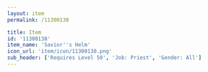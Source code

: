 ```yaml
---
layout: item
permalink: /11300138

title: Item
id: '11300138'
item_name: 'Savior''s Helm'
icon_url: 'item/icon/11300138.png'
sub_header: ['Requires Level 50', 'Job: Priest', 'Gender: All']
---
```

